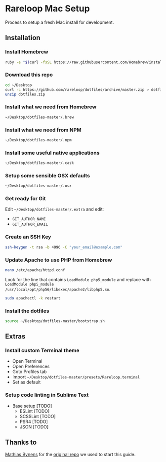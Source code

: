 # Rareloop Mac Setup

Process to setup a fresh Mac install for development.

## Installation

### Install Homebrew
```bash
ruby -e "$(curl -fsSL https://raw.githubusercontent.com/Homebrew/install/master/install)"
```

### Download this repo
```bash
cd ~/Desktop
curl -L https://github.com/rareloop/dotfiles/archive/master.zip > dotfiles.zip
unzip dotfiles.zip
```

### Install what we need from Homebrew
```bash
~/Desktop/dotfiles-master/.brew
```

### Install what we need from NPM
```bash
~/Desktop/dotfiles-master/.npm
```

### Install some useful native applications
```bash
~/Desktop/dotfiles-master/.cask
```

### Setup some sensible OSX defaults
```bash
~/Desktop/dotfiles-master/.osx
```

### Get ready for Git
Edit `~/Desktop/dotfiles-master/.extra` and edit:

- `GIT_AUTHOR_NAME`
- `GIT_AUTHOR_EMAIL`

### Create an SSH Key
```bash
ssh-keygen -t rsa -b 4096 -C "your_email@example.com"
```

### Update Apache to use PHP from Homebrew
```bash
nano /etc/apache/httpd.conf
```

Look for the line that contains `LoadModule php5_module` and replace with `LoadModule php5_module /usr/local/opt/php56/libexec/apache2/libphp5.so`.

```bash
sudo apachectl -k restart
```

### Install the dotfiles
```bash
source ~/Desktop/dotfiles-master/bootstrap.sh
```

## Extras

### Install custom Terminal theme
- Open Terminal
- Open Preferences
- Goto Profiles tab
- Import `~/Desktop/dotfiles-master/presets/Rareloop.terminal`
- Set as default

### Setup code linting in Sublime Text
- Base setup [TODO]
    - ESLint [TODO]
    - SCSSLint [TODO]
    - PSR4 [TODO]
    - JSON [TODO]

## Thanks to
[Mathias Bynens](http://twitter.com/mathias "Follow @mathias on Twitter") for the [original repo](https://github.com/mathiasbynens/dotfiles) we used to start this guide.
